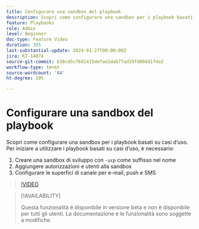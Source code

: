 ```yaml
---
title: Configurare una sandbox del playbook
description: Scopri come configurare una sandbox per i playbook basati su casi d’uso.
feature: Playbooks
role: Admin
level: Beginner
doc-type: Feature Video
duration: 355
last-substantial-update: 2024-01-27T00:00:00Z
jira: KT-14074
source-git-commit: b38cd5cf681415defae1dab77ad19fd00d41fda2
workflow-type: tm+mt
source-wordcount: '84'
ht-degree: 10%

---
```



# Configurare una sandbox del playbook

Scopri come configurare una sandbox per i playbook basati su casi d’uso. Per iniziare a utilizzare i playbook basati su casi d’uso, è necessario:

1. Creare una sandbox di sviluppo con `-ucp` come suffisso nel nome
1. Aggiungere autorizzazioni e utenti alla sandbox
1. Configurare le superfici di canale per e-mail, push e SMS

>[!VIDEO](https://video.tv.adobe.com/v/3426987/?learn=on)

>[!AVAILABILITY]
>
>Questa funzionalità è disponibile in versione beta e non è disponibile per tutti gli utenti. La documentazione e le funzionalità sono soggette a modifiche.